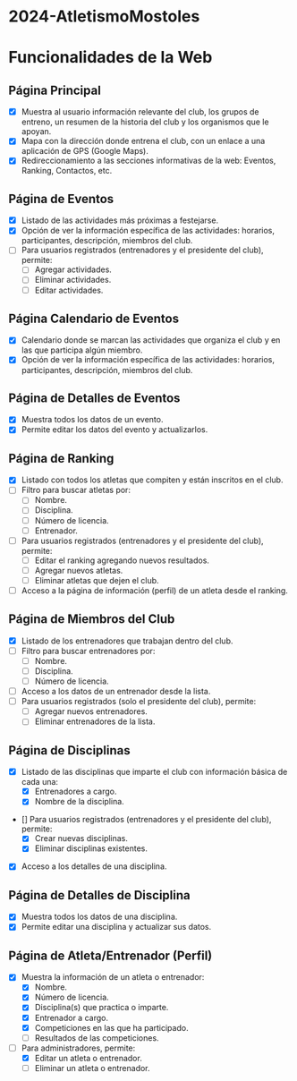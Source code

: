# 2024-AtletismoMostoles

# Funcionalidades de la Web

## Página Principal
- [x] Muestra al usuario información relevante del club, los grupos de entreno, un resumen de la historia del club y los organismos que le apoyan.
- [x] Mapa con la dirección donde entrena el club, con un enlace a una aplicación de GPS (Google Maps).
- [x] Redireccionamiento a las secciones informativas de la web: Eventos, Ranking, Contactos, etc.

## Página de Eventos
- [x] Listado de las actividades más próximas a festejarse.
- [x] Opción de ver la información específica de las actividades: horarios, participantes, descripción, miembros del club.
- [ ] Para usuarios registrados (entrenadores y el presidente del club), permite:
    - [ ] Agregar actividades.
    - [ ] Eliminar actividades.
    - [ ] Editar actividades.

## Página Calendario de Eventos
- [x] Calendario donde se marcan las actividades que organiza el club y en las que participa algún miembro.
- [x] Opción de ver la información específica de las actividades: horarios, participantes, descripción, miembros del club.

## Página de Detalles de Eventos
- [x] Muestra todos los datos de un evento.
- [x] Permite editar los datos del evento y actualizarlos.

## Página de Ranking
- [x] Listado con todos los atletas que compiten y están inscritos en el club.
- [ ] Filtro para buscar atletas por:
    - [ ] Nombre.
    - [ ] Disciplina.
    - [ ] Número de licencia.
    - [ ] Entrenador.
- [ ] Para usuarios registrados (entrenadores y el presidente del club), permite:
    - [ ] Editar el ranking agregando nuevos resultados.
    - [ ] Agregar nuevos atletas.
    - [ ] Eliminar atletas que dejen el club.
- [ ] Acceso a la página de información (perfil) de un atleta desde el ranking.

## Página de Miembros del Club
- [x] Listado de los entrenadores que trabajan dentro del club.
- [ ] Filtro para buscar entrenadores por:
    - [ ] Nombre.
    - [ ] Disciplina.
    - [ ] Número de licencia.
- [ ] Acceso a los datos de un entrenador desde la lista.
- [ ] Para usuarios registrados (solo el presidente del club), permite:
    - [ ] Agregar nuevos entrenadores.
    - [ ] Eliminar entrenadores de la lista.

## Página de Disciplinas
- [x] Listado de las disciplinas que imparte el club con información básica de cada una:
    - [x] Entrenadores a cargo.
    - [x] Nombre de la disciplina.
- [] Para usuarios registrados (entrenadores y el presidente del club), permite:
    - [x] Crear nuevas disciplinas.
    - [x] Eliminar disciplinas existentes.
- [x] Acceso a los detalles de una disciplina.

## Página de Detalles de Disciplina
- [x] Muestra todos los datos de una disciplina.
- [x] Permite editar una disciplina y actualizar sus datos.

## Página de Atleta/Entrenador (Perfil)
- [x] Muestra la información de un atleta o entrenador:
    - [x] Nombre.
    - [x] Número de licencia.
    - [x] Disciplina(s) que practica o imparte.
    - [x] Entrenador a cargo.
    - [x] Competiciones en las que ha participado.
    - [ ] Resultados de las competiciones.
- [ ] Para administradores, permite:
    - [x] Editar un atleta o entrenador.
    - [ ] Eliminar un atleta o entrenador.
